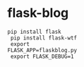 # flask-blog

<code>pip install flask<br>
pip install flask-wtf<br>
export FLASK_APP=flaskblog.py<br>
export FLASK_DEBUG=1</code>
